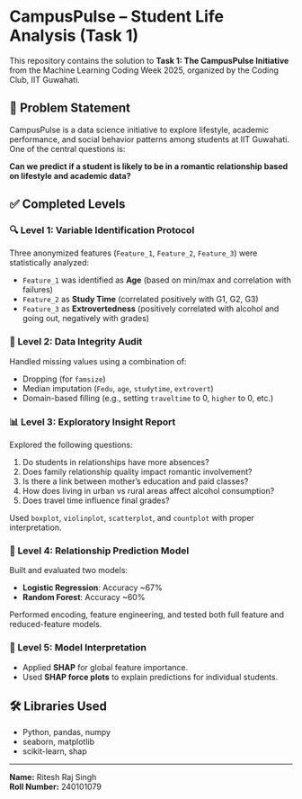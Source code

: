 # CampusPulse – Student Life Analysis (Task 1)

This repository contains the solution to **Task 1: The CampusPulse Initiative** from the Machine Learning Coding Week 2025, organized by the Coding Club, IIT Guwahati.

## 📌 Problem Statement

CampusPulse is a data science initiative to explore lifestyle, academic performance, and social behavior patterns among students at IIT Guwahati. One of the central questions is:

**Can we predict if a student is likely to be in a romantic relationship based on lifestyle and academic data?**

## ✅ Completed Levels

### 🔍 Level 1: Variable Identification Protocol
Three anonymized features (`Feature_1`, `Feature_2`, `Feature_3`) were statistically analyzed:
- `Feature_1` was identified as **Age** (based on min/max and correlation with failures)
- `Feature_2` as **Study Time** (correlated positively with G1, G2, G3)
- `Feature_3` as **Extrovertedness** (positively correlated with alcohol and going out, negatively with grades)

### 🧹 Level 2: Data Integrity Audit
Handled missing values using a combination of:
- Dropping (for `famsize`)
- Median imputation (`Fedu`, `age`, `studytime`, `extrovert`)
- Domain-based filling (e.g., setting `traveltime` to 0, `higher` to 0, etc.)

### 📊 Level 3: Exploratory Insight Report
Explored the following questions:
1. Do students in relationships have more absences?
2. Does family relationship quality impact romantic involvement?
3. Is there a link between mother’s education and paid classes?
4. How does living in urban vs rural areas affect alcohol consumption?
5. Does travel time influence final grades?

Used `boxplot`, `violinplot`, `scatterplot`, and `countplot` with proper interpretation.

### 🤖 Level 4: Relationship Prediction Model
Built and evaluated two models:
- **Logistic Regression**: Accuracy ~67%
- **Random Forest**: Accuracy ~60%

Performed encoding, feature engineering, and tested both full feature and reduced-feature models.

### 🧠 Level 5: Model Interpretation
- Applied **SHAP** for global feature importance.
- Used **SHAP force plots** to explain predictions for individual students.

## 🛠️ Libraries Used
- Python, pandas, numpy
- seaborn, matplotlib
- scikit-learn, shap

---

**Name:** Ritesh Raj Singh  
**Roll Number:** 240101079  
